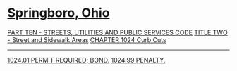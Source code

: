 [Springboro, Ohio](indexee20.html)
==================================

[PART TEN - STREETS, UTILITIES AND PUBLIC SERVICES CODE](407fa412.html)
[TITLE TWO - Street and Sidewalk Areas](409ca412.html) [CHAPTER 1024
Curb Cuts](40f4a412.html)

* * * * *

[1024.01 PERMIT REQUIRED; BOND.](40ffa412.html) [1024.99
PENALTY.](4104a412.html)
